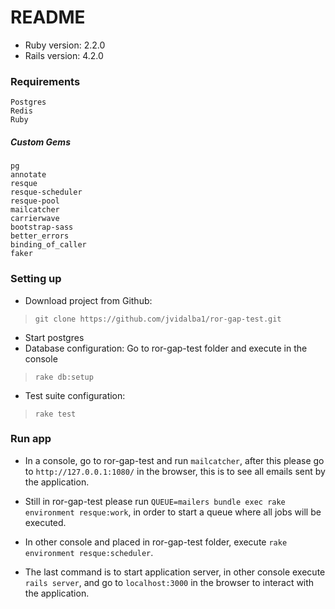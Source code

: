 # README

* Ruby version: 2.2.0
* Rails version: 4.2.0

### Requirements 
    Postgres
    Redis
    Ruby

##### Custom Gems
    pg
    annotate
    resque
    resque-scheduler
    resque-pool
    mailcatcher
    carrierwave
    bootstrap-sass
    better_errors
    binding_of_caller
    faker

### Setting up
- Download project from Github:
> `git clone https://github.com/jvidalba1/ror-gap-test.git`
- Start postgres
- Database configuration: Go to ror-gap-test folder and execute in the console
> `rake db:setup`
- Test suite configuration:
> `rake test`

### Run app
- In a console, go to ror-gap-test and run `mailcatcher`, after this please go to `http://127.0.0.1:1080/` in the browser, this is to see all emails sent by the application.

- Still in ror-gap-test please run `QUEUE=mailers bundle exec rake environment resque:work`, in order to start a queue where all jobs will be executed.

- In other console and placed in ror-gap-test folder, execute `rake environment resque:scheduler`.

- The last command is to start application server, in other console execute `rails server`, and go to `localhost:3000` in the browser to interact with the application.
  
